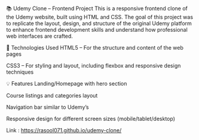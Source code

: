 📚 Udemy Clone – Frontend Project
This is a responsive frontend clone of the Udemy website, built using HTML and CSS. The goal of this project was to replicate the layout, design, and structure of the original Udemy platform to enhance frontend development skills and understand how professional web interfaces are crafted.

🔧 Technologies Used
HTML5 – For the structure and content of the web pages

CSS3 – For styling and layout, including flexbox and responsive design techniques

💡 Features
Landing/Homepage with hero section

Course listings and categories layout

Navigation bar similar to Udemy’s

Responsive design for different screen sizes (mobile/tablet/desktop)

Link : https://rasool071.github.io/udemy-clone/
